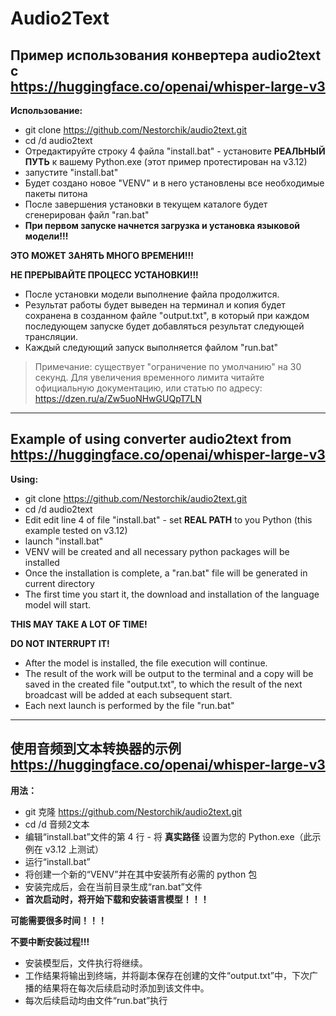 # Audio2Text
## Пример использования конвертера audio2text с</br>https://huggingface.co/openai/whisper-large-v3

**Использование:**

- git clone https://github.com/Nestorchik/audio2text.git
- cd /d audio2text
- Отредактируйте строку 4 файла "install.bat" - установите **РЕАЛЬНЫЙ ПУТЬ** к вашему Python.exe (этот пример протестирован на v3.12)
- запустите "install.bat"
- Будет создано новое "VENV" и в него установлены все необходимые пакеты питона
- После завершения установки в текущем каталоге будет сгенерирован файл "ran.bat"
- **При первом запуске начнется загрузка и установка языковой модели!!!**

**ЭТО МОЖЕТ ЗАНЯТЬ МНОГО ВРЕМЕНИ!!!**

**НЕ ПРЕРЫВАЙТЕ ПРОЦЕСС УСТАНОВКИ!!!**

- После установки модели выполнение файла продолжится.
- Результат работы будет выведен на терминал и копия будет сохранена в созданном файле "output.txt", в который при каждом последующем запуске будет добавляться результат следующей трансляции.
- Каждый следующий запуск выполняется файлом "run.bat"

> Примечание: существует "ограничение по умолчанию" на 30 секунд. Для увеличения временного лимита читайте официальную документацию, или статью по адресу: https://dzen.ru/a/Zw5uoNHwGUQpT7LN

---

## Example of using converter audio2text from</br>https://huggingface.co/openai/whisper-large-v3

**Using:**

- git clone https://github.com/Nestorchik/audio2text.git
- cd /d audio2text
- Edit edit line 4 of file "install.bat" - set **REAL PATH** to you Python (this example tested on v3.12)
- launch "install.bat"
- VENV will be created and all necessary python packages will be installed
- Once the installation is complete, a "ran.bat" file will be generated in current directory
- The first time you start it, the download and installation of the language model will start.

**THIS MAY TAKE A LOT OF TIME!**

**DO NOT INTERRUPT IT!**

- After the model is installed, the file execution will continue.
- The result of the work will be output to the terminal and a copy will be saved in the created file "output.txt", to which the result of the next broadcast will be added at each subsequent start.
- Each next launch is performed by the file "run.bat"

---

## 使用音频到文本转换器的示例</br>https://huggingface.co/openai/whisper-large-v3

**用法：**

- git 克隆 https://github.com/Nestorchik/audio2text.git
- cd /d 音频2文本
- 编辑“install.bat”文件的第 4 行 - 将 **真实路径** 设置为您的 Python.exe（此示例在 v3.12 上测试）
- 运行“install.bat”
- 将创建一个新的“VENV”并在其中安装所有必需的 python 包
- 安装完成后，会在当前目录生成“ran.bat”文件
- **首次启动时，将开始下载和安装语言模型！！！**

**可能需要很多时间！！！**

**不要中断安装过程!!!**

- 安装模型后，文件执行将继续。
- 工作结果将输出到终端，并将副本保存在创建的文件“output.txt”中，下次广播的结果将在每次后续启动时添加到该文件中。
- 每次后续启动均由文件“run.bat”执行


